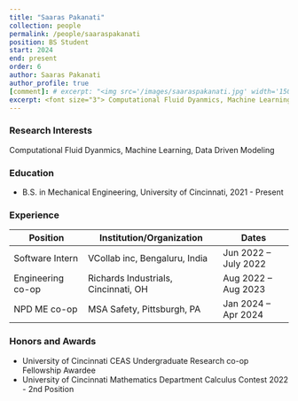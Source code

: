 ```yaml
---
title: "Saaras Pakanati"
collection: people
permalink: /people/saaraspakanati
position: BS Student
start: 2024
end: present
order: 6
author: Saaras Pakanati
author_profile: true
[comment]: # excerpt: "<img src='/images/saaraspakanati.jpg' width='150' height='auto'>"
excerpt: <font size="3"> Computational Fluid Dyanmics, Machine Learning, Data Driven Modeling </font>
---
```

### Research Interests
Computational Fluid Dyanmics, Machine Learning, Data Driven Modeling

### Education
* B.S. in Mechanical Engineering, University of Cincinnati, 2021 - Present

### Experience

| **Position**          | **Institution/Organization**                             | **Dates**            |
|-----------------------|----------------------------------------------------------|----------------------|
| Software Intern       | VCollab inc, Bengaluru, India                            | Jun 2022 – July 2022 |
| Engineering co-op     | Richards Industrials, Cincinnati, OH                     | Aug 2022 – Aug 2023  |
| NPD ME co-op          | MSA Safety, Pittsburgh, PA                               | Jan 2024 – Apr 2024  |

### Honors and Awards
* University of Cincinnati CEAS Undergraduate Research co-op Fellowship Awardee
* University of Cincinnati Mathematics Department Calculus Contest 2022 - 2nd Position
